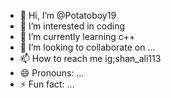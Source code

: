 - 👋 Hi, I’m @Potatoboy19
- 👀 I’m interested in coding
- 🌱 I’m currently learning c++
- 💞️ I’m looking to collaborate on ...
- 📫 How to reach me ig;shan_ali113
- 😄 Pronouns: ...
- ⚡ Fun fact: ...

<!---
Potatoboy19/Potatoboy19 is a ✨ special ✨ repository because its `README.md` (this file) appears on your GitHub profile.
You can click the Preview link to take a look at your changes.
--->
